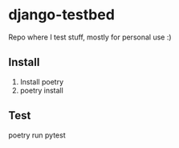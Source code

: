 # django-testbed
Repo where I test stuff, mostly for personal use :)

## Install
1. Install poetry
2. poetry install

## Test
poetry run pytest